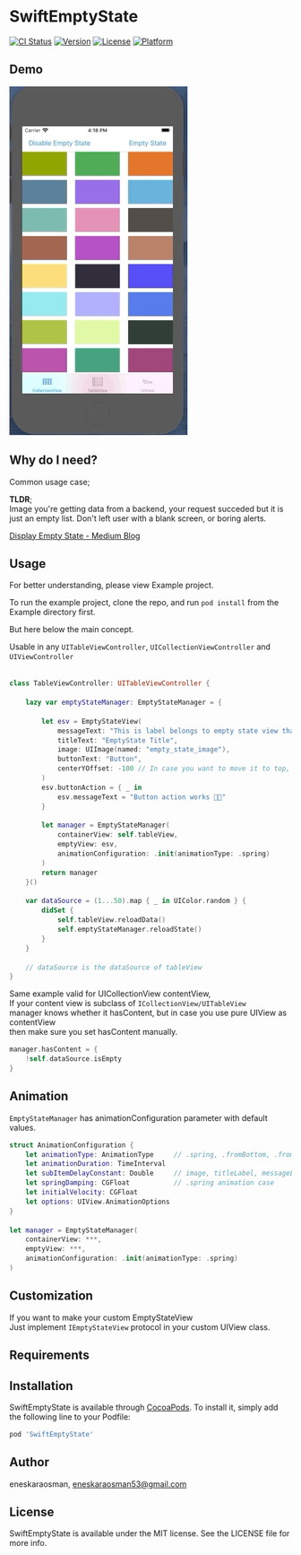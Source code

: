 # SwiftEmptyState

[![CI Status](https://img.shields.io/travis/eneskaraosman/SwiftEmptyState.svg?style=flat)](https://travis-ci.org/eneskaraosman/SwiftEmptyState)
[![Version](https://img.shields.io/cocoapods/v/SwiftEmptyState.svg?style=flat)](https://cocoapods.org/pods/SwiftEmptyState)
[![License](https://img.shields.io/cocoapods/l/SwiftEmptyState.svg?style=flat)](https://cocoapods.org/pods/SwiftEmptyState)
[![Platform](https://img.shields.io/cocoapods/p/SwiftEmptyState.svg?style=flat)](https://cocoapods.org/pods/SwiftEmptyState)

## Demo
![](https://github.com/EnesKaraosman/SwiftEmptyState/blob/master/Example/SwiftEmptyState/emptyStateDemo.gif)

## Why do I need?

Common usage case;

**TLDR**;<br/> 
Image you're getting data from a backend, your request succeded but it is just an empty list.
Don't left user with a blank screen, or boring alerts.

[Display Empty State - Medium Blog](https://medium.com/mobiletech/display-empty-state-of-a-page-in-ios-aa2430ac7d58)

## Usage

For better understanding, please view Example project.

To run the example project, clone the repo, and run `pod install` from the Example directory first.

But here below the main concept.

Usable in any `UITableViewController`, `UICollectionViewController` and `UIViewController`


```swift

class TableViewController: UITableViewController {
    
    lazy var emptyStateManager: EmptyStateManager = {
        
        let esv = EmptyStateView(
            messageText: "This is label belongs to empty state view that sits in UITableViewController's UITableView",
            titleText: "EmptyState Title",
            image: UIImage(named: "empty_state_image"),
            buttonText: "Button",
            centerYOffset: -100 // In case you want to move it to top, by default it is centered (offset = 0)
        )
        esv.buttonAction = { _ in
            esv.messageText = "Button action works 👍🏻"
        }
        
        let manager = EmptyStateManager(
            containerView: self.tableView,
            emptyView: esv,
            animationConfiguration: .init(animationType: .spring)
        )
        return manager
    }()
    
    var dataSource = (1...50).map { _ in UIColor.random } {
        didSet {
            self.tableView.reloadData()
            self.emptyStateManager.reloadState()
        }
    }
    
    // dataSource is the dataSource of tableView
}
```

Same example valid for UICollectionView contentView, <br/>
If your content view is subclass of `ICollectionView/UITableView` <br/>
manager knows whether it hasContent, but in case you use pure UIView as contentView <br/>
then make sure you set hasContent manually.

```swift
manager.hasContent = {
    !self.dataSource.isEmpty
}
```

## Animation

`EmptyStateManager` has animationConfiguration parameter with default values.

```swift
struct AnimationConfiguration {
    let animationType: AnimationType     // .spring, .fromBottom, .fromLeft, .fromTop, .fromRight
    let animationDuration: TimeInterval
    let subItemDelayConstant: Double     // image, titleLabel, messageLabel, button. Except .spring animation
    let springDamping: CGFloat           // .spring animation case
    let initialVelocity: CGFloat
    let options: UIView.AnimationOptions
}

let manager = EmptyStateManager(
    containerView: ***,
    emptyView: ***,
    animationConfiguration: .init(animationType: .spring)
)
```

## Customization

If you want to make your custom EmptyStateView <br/>
Just implement `IEmptyStateView` protocol in your custom UIView class.

## Requirements

## Installation

SwiftEmptyState is available through [CocoaPods](https://cocoapods.org). To install
it, simply add the following line to your Podfile:

```ruby
pod 'SwiftEmptyState'
```

## Author

eneskaraosman, eneskaraosman53@gmail.com

## License

SwiftEmptyState is available under the MIT license. See the LICENSE file for more info.
